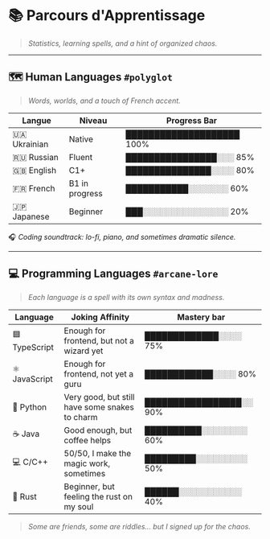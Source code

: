 # 📚 Parcours d'Apprentissage
> *Statistics, learning spells, and a hint of organized chaos.*

---

## 🗺️ Human Languages `#polyglot`
> *Words, worlds, and a touch of French accent.*

| Langue     | Niveau     | Progress Bar |
|------------|------------|------------------|
| 🇺🇦 Ukrainian | Native       | ████████████████████ 100% |
| 🇷🇺 Russian   | Fluent       | ████████████████░░░ 85% |
| 🇬🇧 English   | C1+          | ███████████████░░░░ 80% |
| 🇫🇷 French    | B1 in progress | ███████████░░░░░░░ 60% |
| 🇯🇵 Japanese  | Beginner     | ███░░░░░░░░░░░░░░░ 20% |

🎧 *Coding soundtrack: lo-fi, piano, and sometimes dramatic silence.*

---

## 💻 Programming Languages `#arcane-lore`
> *Each language is a spell with its own syntax and madness.*

| Language     | Joking Affinity       | Mastery bar |
|--------------|-----------------------|-------------|
| 🟦 TypeScript | Enough for frontend, but not a wizard yet | █████████████░░░░ 75% |
| ⚛️ JavaScript | Enough for frontend, not yet a guru | ████████████░░░░ 80% |
| 🐍 Python     | Very good, but still have some snakes to charm | █████████████████░░ 90% |
| ☕ Java       | Good enough, but coffee helps | ██████████░░░░░░░░ 60% |
| 💻 C/C++      | 50/50, I make the magic work, sometimes | █████████░░░░░░░░░ 50% |
| 🦀 Rust       | Beginner, but feeling the rust on my soul | ██████░░░░░░░░░░░ 40% |

> *Some are friends, some are riddles... but I signed up for the chaos.*
